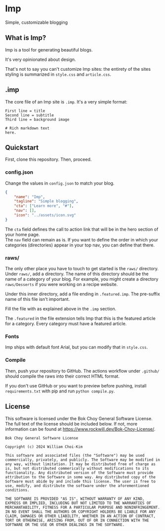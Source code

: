 # Imp
Simple, customizable blogging

## What is Imp?
Imp is a tool for generating beautiful blogs.  

It's very opinionated about design.

That's not to say you can't customize Imp sites: the entirety of the sites styling is summarized in `style.css` and `article.css`.

## .imp
The core file of an Imp site is `.imp`. It's a very simple format:
```imp
First line = title
Second line = subtitle
Third line = background image

# Rich markdown text
here.
```

## Quickstart
First, clone this repository. Then, proceed.
### config.json
Change the values in `config.json` to match your blog.
```json
{
    "name": "Imp",
    "tagline": "Simple blogging",
    "cta": ["Learn more", "#"],
    "nav": [],
    "icon": "../assets/icon.svg"
}
```
The `cta` field defines the call to action link that will be in the hero section of your home page.  
The `nav` field can remain as is. If you want to define the order in which your categories (directories) appear in your top nav, you can define that there.
### raws/
The only other place you have to touch to get started is the `raws/` directory. Under `raws/`, add a directory. The name of this directory should be the name of a category of your blog. For example, you might create a directory `raws/Desserts` if you were working on a recipe website.

Under this inner directory, add a file ending in `.featured.imp`. The pre-suffix name of this file isn't important.

Fill the file with as explained above in the `.imp` section.

The `.featured` in the file extension tells Imp that this is the featured article for a category. Every category must have a featured article.
### Fonts
Imp ships with default font Arial, but you can modify that in `style.css`.
### Compile
Then, push your repository to GitHub. The actions workflow under `.github/` should compile the raws into their correct HTML format.  

If you don't use GitHub or you want to preview before pushing, install `requirements.txt` with pip and run `python compile.py`.

## License
This software is licensed under the Bok Choy General Software License. The full text of the license should be included below. If not, more information can be found at https://www.rockwill.dev/Bok-Choy-License/.
```
Bok Choy General Software License

Copyright (c) 2024 William Choi-Kim

This software and associated files (the "Software") may be used commercially, privately, and publicly. The Software may be modified in any way, without limitation. It may be distributed free of charge as is, but not distributed commerically without modifications to its functionality. Any distributed version of the Software must provide attribution to the Software in some way. Any distributed copy of the Software must abide by and include this license. The user is free to use, modify, and distribute the software under the aforementioned conditions.

THE SOFTWARE IS PROVIDED "AS IS", WITHOUT WARRANTY OF ANY KIND, EXPRESS OR IMPLIED, INCLUDING BUT NOT LIMITED TO THE WARRANTIES OF MERCHANTABILITY, FITNESS FOR A PARTICULAR PURPOSE AND NONINFRINGEMENT. IN NO EVENT SHALL THE AUTHORS OR COPYRIGHT HOLDERS BE LIABLE FOR ANY CLAIM, DAMAGES OR OTHER LIABILITY, WHETHER IN AN ACTION OF CONTRACT, TORT OR OTHERWISE, ARISING FROM, OUT OF OR IN CONNECTION WITH THE SOFTWARE OR THE USE OR OTHER DEALINGS IN THE SOFTWARE.
```